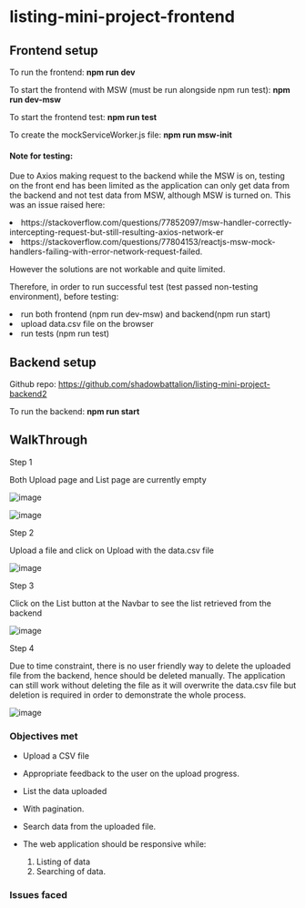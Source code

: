 # listing-mini-project-frontend

## Frontend setup

To run the frontend: 
  <b>npm run dev</b>

To start the frontend with MSW (must be run alongside npm run test):
  <b>npm run dev-msw</b>

To start the frontend test:
 <b> npm run test</b>

To create the mockServiceWorker.js file:
 <b> npm run msw-init</b>

 #### Note for testing:

 <p>
   Due to Axios making request to the backend while the MSW is on, testing on the front end has been limited as the application can only get data from the backend and not test data from MSW, although MSW is turned on.
   This was an issue raised here: 
   <li>https://stackoverflow.com/questions/77852097/msw-handler-correctly-intercepting-request-but-still-resulting-axios-network-er</li>
   <li>https://stackoverflow.com/questions/77804153/reactjs-msw-mock-handlers-failing-with-error-network-request-failed.</li> 
   
 <p>However the solutions are not workable and quite limited.</p>
 <p>
   Therefore, in order to run successful test (test passed non-testing environment), before testing:
     <li>run both frontend (npm run dev-msw) and backend(npm run start)</li>
     <li>upload data.csv file on the browser</li>
     <li>run tests (npm run test) </li>
 </p>



## Backend setup
Github repo: https://github.com/shadowbattalion/listing-mini-project-backend2

To run the backend:
<b>npm run start</b>

## WalkThrough

<p>Step 1</p>
<p>Both Upload page and List page are currently empty</p>

![image](https://github.com/user-attachments/assets/3c191c57-be14-4253-a604-51b32db7dbe6)

![image](https://github.com/user-attachments/assets/cb04bcb1-2e0d-49d0-9929-2435d0b770be)

<p>Step 2</p>
<p>Upload a file and click on Upload with the data.csv file</p>

![image](https://github.com/user-attachments/assets/ddb6d60e-40fa-4d27-9e7b-449937d12238)

<p>Step 3</p>
<p>Click on the List button at the Navbar to see the list retrieved from the backend</p>

![image](https://github.com/user-attachments/assets/869e2365-9a22-451b-bba1-afc55901b813)

<p>Step 4</p>
<p>Due to time constraint, there is no user friendly way to delete the uploaded file from the backend, hence should be deleted manually. The application can still work without deleting the file as it will overwrite the data.csv file but deletion is required in order to demonstrate the whole process.</p>

![image](https://github.com/user-attachments/assets/d95b24fb-9598-45c6-b782-f66c7ec12013)


### Objectives met

- Upload a CSV file
- Appropriate feedback to the user on the upload progress.

- List the data uploaded 
- With pagination.

- Search data from the uploaded file. 
- The web application should be responsive while:
	1) Listing of data 
	2) Searching of data.




### Issues faced
